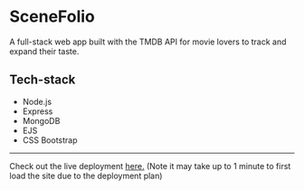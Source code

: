 # SceneFolio

A full-stack web app built with the TMDB API for movie lovers to track and expand their taste.

## Tech-stack
- Node.js
- Express
- MongoDB
- EJS
- CSS Bootstrap
***

Check out the live deployment [here.](https://scenefolio.onrender.com) (Note it may take up to 1 minute to first load the site due to the deployment plan)
